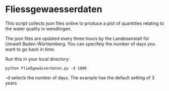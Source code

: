 # Fliessgewaesserdaten
This script collects json files online to produce a plot of quantities relating to the water quality in wendlingen.

The json files are updated every three hours by the Landesanstalt für Umwelt Baden-Württemberg. You can specifeiy the number of days you want to go back in time.

Run this in your local directory:

```console
python Fließgewässerdaten.py -d 1080

```

-d selects the number of days. The example has the default setting of 3 years


